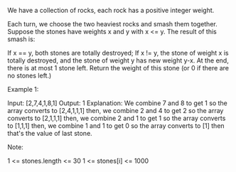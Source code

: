 We have a collection of rocks, each rock has a positive integer weight.

Each turn, we choose the two heaviest rocks and smash them together. Suppose the stones have weights x and y with x <= y. The result of this smash is:

If x == y, both stones are totally destroyed;
If x != y, the stone of weight x is totally destroyed, and the stone of weight y has new weight y-x.
At the end, there is at most 1 stone left. Return the weight of this stone (or 0 if there are no stones left.)

Example 1:

Input: [2,7,4,1,8,1]
Output: 1
Explanation:
We combine 7 and 8 to get 1 so the array converts to [2,4,1,1,1] then,
we combine 2 and 4 to get 2 so the array converts to [2,1,1,1] then,
we combine 2 and 1 to get 1 so the array converts to [1,1,1] then,
we combine 1 and 1 to get 0 so the array converts to [1] then that's the value of last stone.

Note:

1 <= stones.length <= 30
1 <= stones[i] <= 1000
